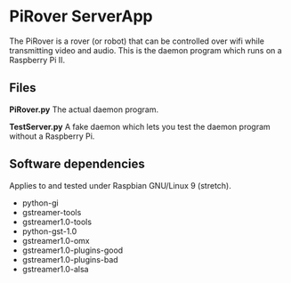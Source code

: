# PiRover ServerApp

The PiRover is a rover (or robot) that can be controlled over wifi while transmitting video and audio. This is the daemon program which runs on a Raspberry Pi II.

## Files

__PiRover.py__ The actual daemon program.

__TestServer.py__ A fake daemon which lets you test the daemon program without a Raspberry Pi.

## Software dependencies

Applies to and tested under Raspbian GNU/Linux 9 (stretch).

* python-gi
* gstreamer-tools
* gstreamer1.0-tools
* python-gst-1.0
* gstreamer1.0-omx
* gstreamer1.0-plugins-good
* gstreamer1.0-plugins-bad
* gstreamer1.0-alsa
